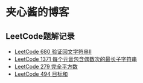 # 夹心酱的博客

## LeetCode题解记录

- [LeetCode 680 验证回文字符串Ⅱ](https://github.com/qunzi0214/blog/issues/2)
- [LeetCode 1371 每个元音包含偶数次的最长子字符串](https://github.com/qunzi0214/blog/issues/3)
- [LeetCode 279 完全平方数](https://github.com/qunzi0214/blog/issues/4)
- [LeetCode 494 目标和](https://github.com/qunzi0214/blog/issues/5)
